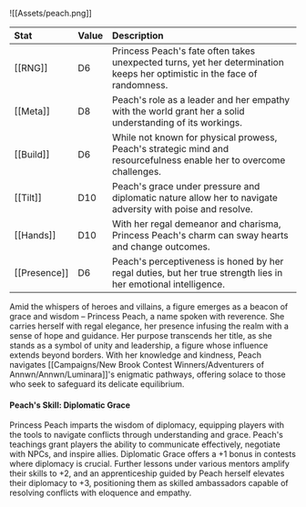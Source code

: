![[Assets/peach.png]]

|Stat|Value|Description|
|:----|:----|:----|
|[[RNG]]|D6|Princess Peach's fate often takes unexpected turns, yet her determination keeps her optimistic in the face of randomness.|
|[[Meta]]|D8|Peach's role as a leader and her empathy with the world grant her a solid understanding of its workings.|
|[[Build]]|D6|While not known for physical prowess, Peach's strategic mind and resourcefulness enable her to overcome challenges.|
|[[Tilt]]|D10|Peach's grace under pressure and diplomatic nature allow her to navigate adversity with poise and resolve.|
|[[Hands]]|D10|With her regal demeanor and charisma, Princess Peach's charm can sway hearts and change outcomes.|
|[[Presence]]|D6|Peach's perceptiveness is honed by her regal duties, but her true strength lies in her emotional intelligence.|

Amid the whispers of heroes and villains, a figure emerges as a beacon of grace and wisdom – Princess Peach, a name spoken with reverence. She carries herself with regal elegance, her presence infusing the realm with a sense of hope and guidance. Her purpose transcends her title, as she stands as a symbol of unity and leadership, a figure whose influence extends beyond borders. With her knowledge and kindness, Peach navigates [[Campaigns/New Brook Contest Winners/Adventurers of Annwn/Annwn/Luminara]]'s enigmatic pathways, offering solace to those who seek to safeguard its delicate equilibrium.

#### **Peach's Skill: Diplomatic Grace** 
Princess Peach imparts the wisdom of diplomacy, equipping players with the tools to navigate conflicts through understanding and grace. Peach's teachings grant players the ability to communicate effectively, negotiate with NPCs, and inspire allies. Diplomatic Grace offers a +1 bonus in contests where diplomacy is crucial. Further lessons under various mentors amplify their skills to +2, and an apprenticeship guided by Peach herself elevates their diplomacy to +3, positioning them as skilled ambassadors capable of resolving conflicts with eloquence and empathy.